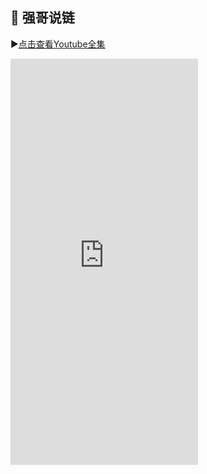
##  🎥 强哥说链

▶️[点击查看Youtube全集](https://www.youtube.com/@gmgn369)

<iframe width="auto" height="650px" src="https://www.youtube.com/embed/yQr67-GgzOU?si=UlDd5pA3rsJH5b0y" title="YouTube video player" frameborder="0" allow="accelerometer; autoplay; clipboard-write; encrypted-media; gyroscope; picture-in-picture; web-share" referrerpolicy="strict-origin-when-cross-origin" allowfullscreen></iframe>
